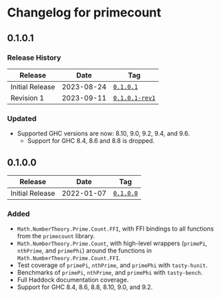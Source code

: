 <!--
SPDX-FileCopyrightText: Copyright Preetham Gujjula
SPDX-License-Identifier: BSD-3-Clause
-->

# Changelog for primecount

## 0.1.0.1

### Release History

| Release         | Date       | Tag              |
| --------------- | ---------- | ---------------- |
| Initial Release | 2023-08-24 | [`0.1.0.1`]      |
| Revision 1      | 2023-09-11 | [`0.1.0.1-rev1`] |

### Updated
* Supported GHC versions are now: 8.10, 9.0, 9.2, 9.4, and 9.6.
  * Support for GHC 8.4, 8.6 and 8.8 is dropped.

## 0.1.0.0

| Release         | Date       | Tag              |
| --------------- | ---------- | ---------------- |
| Initial Release | 2022-01-07 | [`0.1.0.0`]      |

### Added
* `Math.NumberTheory.Prime.Count.FFI`, with FFI bindings to all functions from the
  `primecount` library.
* `Math.NumberTheory.Prime.Count`, with high-level wrappers (`primePi`,
  `nthPrime`, and `primePhi`) around the functions in
  `Math.NumberTheory.Prime.Count.FFI`.
* Test coverage of `primePi`, `nthPrime`, and `primePhi` with `tasty-hunit`.
* Benchmarks of `primePi`, `nthPrime`, and `primePhi` with `tasty-bench`.
* Full Haddock documentation coverage.
* Support for GHC 8.4, 8.6, 8.8, 8.10, 9.0, and 9.2.

[`0.1.0.1-rev1`]: https://github.com/pgujjula/primecount-haskell/releases/tag/0.1.0.1-rev1
[`0.1.0.1`]: https://github.com/pgujjula/primecount-haskell/releases/tag/0.1.0.1
[`0.1.0.0`]: https://github.com/pgujjula/primecount-haskell/releases/tag/0.1.0.0
